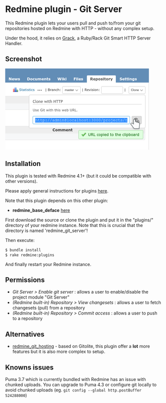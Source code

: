 Redmine plugin - Git Server
============

This Redmine plugin lets your users pull and push to/from your git repositories hosted on Redmine with HTTP - without any complex setup.

Under the hood, it relies on [Grack](https://github.com/grackorg/grack), a Ruby/Rack Git Smart HTTP Server Handler.


Screenshot
------------

![redmine_git_server example](assets/images/screenshot.png)


Installation
------------

This plugin is tested with Redmine 4.1+ (but it could be compatible with other versions).

Please apply general instructions for plugins [here](http://www.redmine.org/wiki/redmine/Plugins).

Note that this plugin depends on this other plugin:
* **redmine_base_deface** [here](https://github.com/jbbarth/redmine_base_deface)

First download the source or clone the plugin and put it in the "plugins/" directory of your redmine instance. Note that this is crucial that the directory is named 'redmine_git_server'!

Then execute:

    $ bundle install
    $ rake redmine:plugins

And finally restart your Redmine instance.


Permissions
-----------

* *Git Server > Enable git server* : allows a user to enable/disable the project module "Git Server"
* *(Redmine built-in) Repository > View changesets* : allows a user to fetch changesets (pull) from a repository
* *(Redmine built-in) Repository > Commit access* : allows a user to push to a repository


Alternatives
------------

* [redmine_git_hosting](http://redmine-git-hosting.io/) - based on Gitolite, this plugin offer a **lot** more features but it is also more complex to setup.


Knowns issues
-------------

Puma 3.7 which is currently bundled with Redmine has an issue with chunked uploads. You can upgrade to Puma 4.3 or configure git locally to avoid chunked uploads (eg. `git config --global http.postBuffer 524288000`)
